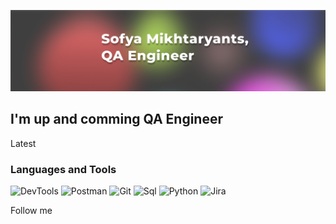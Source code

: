 ![Header](https://github.com/piranesi-27/piranesi-27/blob/master/assets/header.png)

## I'm up and comming QA Engineer

Latest

### Languages and Tools
![DevTools](https://img.shields.io/badge/-DevTools-87F1FF?style=for-the-badge&logo=devtools)
![Postman](https://img.shields.io/badge/-Postman-87F1FF?style=for-the-badge&logo=postman)
![Git](https://img.shields.io/badge/-Git-87F1FF?style=for-the-badge&logo=git)
![Sql](https://img.shields.io/badge/-Sql-87F1FF?style=for-the-badge&logo=mysql)
![Python](https://img.shields.io/badge/-Python-87F1FF?style=for-the-badge&logo=python)
![Jira](https://img.shields.io/badge/-Jira-87F1FF?style=for-the-badge&logo=jira)


Follow me